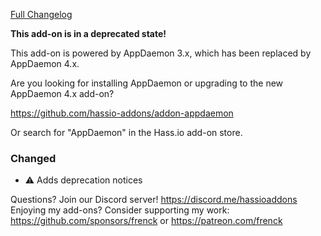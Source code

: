[Full Changelog][changelog]

**This add-on is in a deprecated state!**

This add-on is powered by AppDaemon 3.x, which has been replaced by AppDaemon 4.x.

Are you looking for installing AppDaemon or upgrading to the new AppDaemon 4.x add-on?

<https://github.com/hassio-addons/addon-appdaemon>

Or search for "AppDaemon" in the Hass.io add-on store.

### Changed

- :warning: Adds deprecation notices

[changelog]: https://github.com/hassio-addons/addon-appdaemon3/compare/v5.0.0...v5.0.1

Questions? Join our Discord server! https://discord.me/hassioaddons
Enjoying my add-ons? Consider supporting my work:
https://github.com/sponsors/frenck or https://patreon.com/frenck